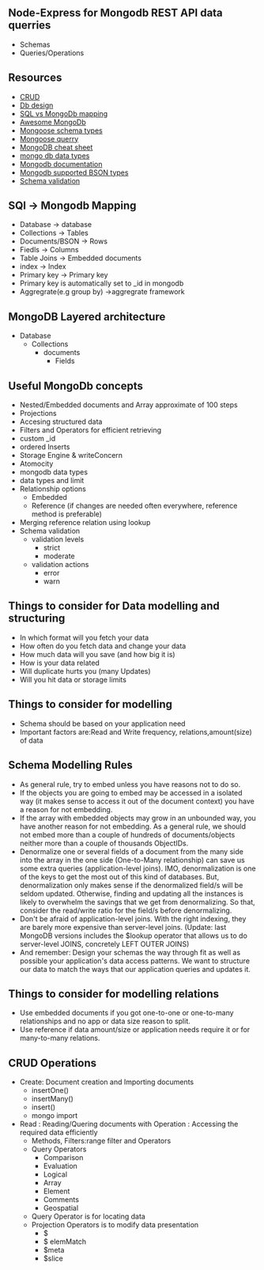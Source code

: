 ## Node-Express for Mongodb REST API data querries

- Schemas
- Queries/Operations

## Resources

- [CRUD](https://en.wikipedia.org/wiki/Create,_read,_update_and_delete)
- [Db design](https://github.com/jdmedlock/dbdesign)
- [SQL vs MongoDb mapping](https://docs.mongodb.com/manual/reference/sql-comparison/)
- [Awesome MongoDb](https://github.com/ramnes/awesome-mongodb)
- [Mongoose schema types](https://mongoosejs.com/docs/2.7.x/docs/schematypes.html)
- [Mongoose querry](https://mongoosejs.com/docs/queries.html)
- [MongoDB cheat sheet](https://blog.codecentric.de/files/2012/12/MongoDB-CheatSheet-v1_0.pdf)
- [mongo db data types](https://www.tutorialspoint.com/mongodb/mongodb_datatype.htm)
- [Mongodb documentation](http://mongodb.github.io/node-mongodb-native/3.5/api/)
- [Mongodb supported BSON types](https://docs.mongodb.com/manual/reference/bson-types/)
- [Schema validation](https://docs.mongodb.com/manual/core/schema-validation/)

## SQl -> Mongodb Mapping

- Database -> database
- Collections -> Tables
- Documents/BSON -> Rows
- Fiedls -> Columns
- Table Joins -> Embedded documents
- index -> Index
- Primary key -> Primary key
- Primary key is automatically set to \_id in mongodb
- Aggregrate(e.g group by) ->aggregrate framework

## MongoDB Layered architecture

- Database
  - Collections
    - documents
      - Fields

## Useful MongoDb concepts

- Nested/Embedded documents and Array approximate of 100 steps
- Projections
- Accesing structured data
- Filters and Operators for efficient retrieving
- custom \_id
- ordered Inserts
- Storage Engine & writeConcern
- Atomocity
- mongodb data types
- data types and limit
- Relationship options
  - Embedded
  - Reference (if changes are needed often everywhere, reference method is preferable)
- Merging reference relation using lookup
- Schema validation
  - validation levels
    - strict
    - moderate
  - validation actions
    - error
    - warn

## Things to consider for Data modelling and structuring

- In which format will you fetch your data
- How often do you fetch data and change your data
- How much data will you save (and how big it is)
- How is your data related
- Will duplicate hurts you (many Updates)
- Will you hit data or storage limits

## Things to consider for modelling

- Schema should be based on your application need
- Important factors are:Read and Write frequency, relations,amount(size) of data

## Schema Modelling Rules

- As general rule, try to embed unless you have reasons not to do so.
- If the objects you are going to embed may be accessed in a isolated way (it makes sense to access it out of the document context) you have a reason for not embedding.
- If the array with embedded objects may grow in an unbounded way, you have another reason for not embedding. As a general rule, we should not embed more than a couple of hundreds of documents/objects neither more than a couple of thousands ObjectIDs.
- Denormalize one or several fields of a document from the many side into the array in the one side (One-to-Many relationship) can save us some extra queries (application-level joins). IMO, denormalization is one of the keys to get the most out of this kind of databases. But, denormalization only makes sense if the denormalized field/s will be seldom updated. Otherwise, finding and updating all the instances is likely to overwhelm the savings that we get from denormalizing. So that, consider the read/write ratio for the field/s before denormalizing.
- Don't be afraid of application-level joins. With the right indexing, they are barely more expensive than server-level joins. (Update: last MongoDB versions includes the \$lookup operator that allows us to do server-level JOINS, concretely LEFT OUTER JOINS)
- And remember: Design your schemas the way through fit as well as possible your application's data access patterns. We want to structure our data to match the ways that our application queries and updates it.

## Things to consider for modelling relations

- Use embedded documents if you got one-to-one or one-to-many relationships and no app or data size reason to split.
- Use reference if data amount/size or application needs require it or for many-to-many relations.

## CRUD Operations

- Create: Document creation and Importing documents
  - insertOne()
  - insertMany()
  - insert()
  - mongo import
- Read : Reading/Quering documents with Operation : Accessing the required data efficiently
  - Methods, Filters:range filter and Operators
  - Query Operators
    - Comparison
    - Evaluation
    - Logical
    - Array
    - Element
    - Comments
    - Geospatial
  - Query Operator is for locating data
  - Projection Operators is to modify data presentation
    - \$
    - \$ elemMatch
    - \$meta
    - \$slice
